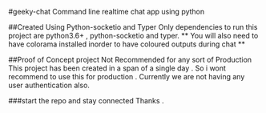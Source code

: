 #geeky-chat
Command line realtime chat app using python

##Created Using Python-socketio and Typer
Only dependencies to run this project are python3.6+ , python-socketio and typer.
** You will also need to have colorama installed inorder to have coloured outputs during chat **

##Proof of Concept project Not Recommended for any sort of Production
This project has been created in a span of a single day . So i wont recommend to use this for production . Currently we are not having any user authentication also.

###start the repo and stay connected
Thanks .